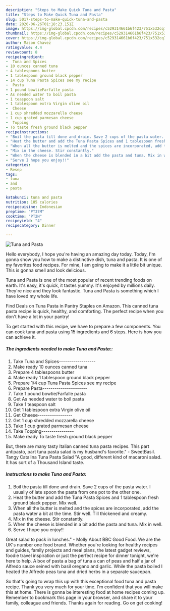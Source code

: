 ```yaml
---
description: "Steps to Make Quick Tuna and Pasta"
title: "Steps to Make Quick Tuna and Pasta"
slug: 5017-steps-to-make-quick-tuna-and-pasta
date: 2020-06-26T01:18:23.151Z
image: https://img-global.cpcdn.com/recipes/c529314661b6f423/751x532cq70/tuna-and-pasta-recipe-main-photo.jpg
thumbnail: https://img-global.cpcdn.com/recipes/c529314661b6f423/751x532cq70/tuna-and-pasta-recipe-main-photo.jpg
cover: https://img-global.cpcdn.com/recipes/c529314661b6f423/751x532cq70/tuna-and-pasta-recipe-main-photo.jpg
author: Mason Chavez
ratingvalue: 4.4
reviewcount: 8
recipeingredient:
-  Tuna and Spices
- 10 ounces canned tuna
- 4 tablespoons butter
- 1 tablespoon ground black pepper
- 14 cup Tuna Pasta Spices see my recipe
-  Pasta
- 1 pound bowtieFarfalle pasta
- As needed water to boil pasta
- 1 teaspoon salt
- 1 tablespoon extra Virgin olive oil
-  Cheese
- 1 cup shredded mozzarella cheese
- 1 cup grated parmesan cheese
-  Topping
- To taste fresh ground black pepper
recipeinstructions:
- "Boil the pasta till done and drain. Save 2 cups of the pasta water. I usually of late spoon the pasta from one pot to the other one."
- "Heat the butter and add the Tuna Pasta Spices and 1 tablespoon fresh ground black pepper. Mix well."
- "When all the butter is melted and the spices are incorporated, add the pasta water a bit at the time. Stir well. Till thickened and creamy."
- "Mix in the cheese. Stir constantly."
- "When the cheese is blended in a bit add the pasta and tuna. Mix in well."
- "Serve I hope you enjoy!!"
categories:
- Resep
tags:
- tuna
- and
- pasta

katakunci: tuna and pasta
nutrition: 185 calories
recipecuisine: Indonesian
preptime: "PT37M"
cooktime: "PT2H"
recipeyield: "4"
recipecategory: Dinner

---
```



![Tuna and Pasta](https://img-global.cpcdn.com/recipes/c529314661b6f423/751x532cq70/tuna-and-pasta-recipe-main-photo.jpg)

Hello everybody, I hope you're having an amazing day today. Today, I'm gonna show you how to make a distinctive dish, tuna and pasta. It is one of my favorites food recipes. For mine, I am going to make it a little bit unique. This is gonna smell and look delicious.

Tuna and Pasta is one of the most popular of recent trending foods on earth. It's easy, it's quick, it tastes yummy. It's enjoyed by millions daily. They're nice and they look fantastic. Tuna and Pasta is something which I have loved my whole life.

Find Deals on Tuna Pasta in Pantry Staples on Amazon. This canned tuna pasta recipe is quick, healthy, and comforting. The perfect recipe when you don&#39;t have a lot in your pantry!


To get started with this recipe, we have to prepare a few components. You can cook tuna and pasta using 15 ingredients and 6 steps. Here is how you can achieve it.

##### The ingredients needed to make Tuna and Pasta::

1. Take  Tuna and Spices------------------
1. Make ready 10 ounces canned tuna
1. Prepare 4 tablespoons butter
1. Make ready 1 tablespoon ground black pepper
1. Prepare 1/4 cup Tuna Pasta Spices see my recipe
1. Prepare  Pasta----------------------
1. Take 1 pound bowtie/Farfalle pasta
1. Get As needed water to boil pasta
1. Take 1 teaspoon salt
1. Get 1 tablespoon extra Virgin olive oil
1. Get  Cheese-----------------
1. Get 1 cup shredded mozzarella cheese
1. Take 1 cup grated parmesan cheese
1. Take  Topping----------------
1. Make ready To taste fresh ground black pepper


But, there are many tasty Italian canned tuna pasta recipes. This part antipasto, part tuna pasta salad is my husband&#39;s favorite.&#34; - SweetBasil. Tangy Catalina Tuna Pasta Salad &#34;A good, different kind of macaroni salad. It has sort of a Thousand Island taste. 

##### Instructions to make Tuna and Pasta:

1. Boil the pasta till done and drain. Save 2 cups of the pasta water. I usually of late spoon the pasta from one pot to the other one.
1. Heat the butter and add the Tuna Pasta Spices and 1 tablespoon fresh ground black pepper. Mix well.
1. When all the butter is melted and the spices are incorporated, add the pasta water a bit at the time. Stir well. Till thickened and creamy.
1. Mix in the cheese. Stir constantly.
1. When the cheese is blended in a bit add the pasta and tuna. Mix in well.
1. Serve I hope you enjoy!!


Great salad to pack in lunches.&#34; - Molly About BBC Good Food. We are the UK&#39;s number one food brand. Whether you&#39;re looking for healthy recipes and guides, family projects and meal plans, the latest gadget reviews, foodie travel inspiration or just the perfect recipe for dinner tonight, we&#39;re here to help. A box of pasta a bag of tuna a can of peas and half a jar of Alfredo sauce seined with basil oregano and garlic. While the pasta boiled I heated the Alfredo peas tuna and dried herbs in a separate saucepan. 

So that's going to wrap this up with this exceptional food tuna and pasta recipe. Thank you very much for your time. I'm confident that you will make this at home. There is gonna be interesting food at home recipes coming up. Remember to bookmark this page in your browser, and share it to your family, colleague and friends. Thanks again for reading. Go on get cooking!
